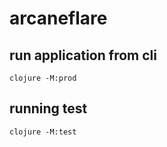 # arcaneflare

## run application from cli

```shell
clojure -M:prod
```

## running test

```shell
clojure -M:test
```